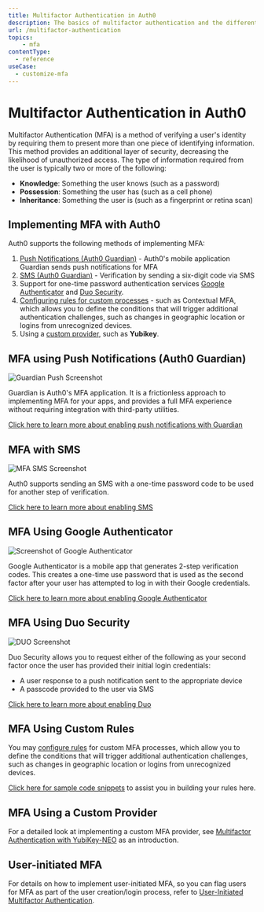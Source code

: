 ```yaml
---
title: Multifactor Authentication in Auth0
description: The basics of multifactor authentication and the different methods of implementing it with Auth0.
url: /multifactor-authentication
topics:
    - mfa
contentType:
  - reference
useCase:
  - customize-mfa
---
```


# Multifactor Authentication in Auth0

Multifactor Authentication (MFA) is a method of verifying a user's identity by requiring them to present more than one piece of identifying information. This method provides an additional layer of security, decreasing the likelihood of unauthorized access. The type of information required from the user is typically two or more of the following:

* **Knowledge**: Something the user knows (such as a password)
* **Possession**: Something the user has (such as a cell phone)
* **Inheritance**: Something the user is (such as a fingerprint or retina scan)

## Implementing MFA with Auth0

Auth0 supports the following methods of implementing MFA:

1. [Push Notifications (Auth0 Guardian)](/multifactor-authentication#mfa-using-push-notifications-auth0-guardian-) - Auth0's mobile application Guardian sends push notifications for MFA
2. [SMS (Auth0 Guardian)](/multifactor-authentication#mfa-with-sms) - Verification by sending a six-digit code via SMS
3. Support for one-time password authentication services [Google Authenticator](/multifactor-authentication#mfa-using-google-authenticator) and [Duo Security](/multifactor-authentication#mfa-using-duo-security).
4. [Configuring rules for custom processes](/multifactor-authentication#mfa-using-custom-rules) - such as Contextual MFA, which allows you to define the conditions that will trigger additional authentication challenges, such as changes in geographic location or logins from unrecognized devices.
5. Using a [custom provider](/multifactor-authentication#mfa-using-a-custom-provider), such as **Yubikey**.

## MFA using Push Notifications (Auth0 Guardian)

<div class="phone-mockup"><img src="/media/articles/mfa/guardian-push.png" alt="Guardian Push Screenshot"/></div>

Guardian is Auth0's MFA application. It is a frictionless approach to implementing MFA for your apps, and provides a full MFA experience without requiring integration with third-party utilities.

[Click here to learn more about enabling push notifications with Guardian](/multifactor-authentication/guardian)

## MFA with SMS

<div class="phone-mockup"><img src="/media/articles/mfa/sms-screenshot.png" alt="MFA SMS Screenshot"/></div>

Auth0 supports sending an SMS with a one-time password code to be used for another step of verification.

[Click here to learn more about enabling SMS](/multifactor-authentication/guardian/admin-guide#support-for-sms)

## MFA Using Google Authenticator

<div class="phone-mockup"><img src="/media/articles/mfa/google-auth-screenshot.png" alt="Screenshot of Google Authenticator"/></div>

Google Authenticator is a mobile app that generates 2-step verification codes. This creates a one-time use password that is used as the second factor after your user has attempted to log in with their Google credentials.

[Click here to learn more about enabling Google Authenticator](/multifactor-authentication/google-authenticator)

## MFA Using Duo Security

<div class="phone-mockup"><img src="/media/articles/mfa/duo-screenshot.png" alt="DUO Screenshot"/></div>

Duo Security allows you to request either of the following as your second factor once the user has provided their initial login credentials:

* A user response to a push notification sent to the appropriate device
* A passcode provided to the user via SMS

[Click here to learn more about enabling Duo](/multifactor-authentication/duo)

## MFA Using Custom Rules

You may [configure rules](/rules) for custom MFA processes, which allow you to define the conditions that will trigger additional authentication challenges, such as changes in geographic location or logins from unrecognized devices.

[Click here for sample code snippets](/multifactor-authentication/custom) to assist you in building your rules here.

## MFA Using a Custom Provider

For a detailed look at implementing a custom MFA provider, see [Multifactor Authentication with YubiKey-NEO](/multifactor-authentication/yubikey) as an introduction.

## User-initiated MFA

For details on how to implement user-initiated MFA, so you can flag users for MFA as part of the user creation/login process, refer to [User-Initiated Multifactor Authentication](/multifactor-authentication/user-initiated-mfa).
